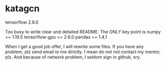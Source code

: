 # katagcn


tensorflow 2.6.0

Too busy to write clear and detailed README.
The ONLY key point is numpy == 1.19.5 tensorflow-gpu == 2.6.0 pandas == 1.4.1

When I get a good job offer, I will rewrite some files.
If you have any problem, plz send email to me dirictly.
I mean do not not contact my mentor, plz.
And because of network problem, I seldom sign in github, sry.

